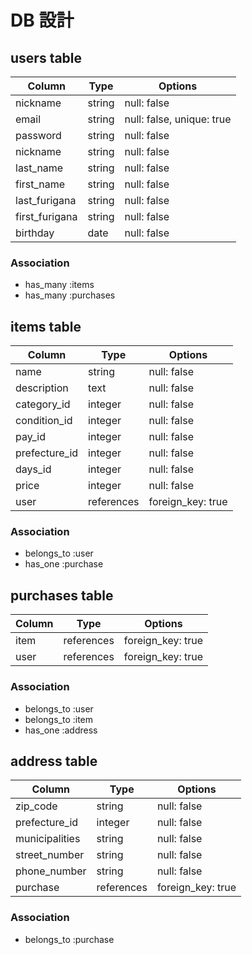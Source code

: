 # DB 設計

## users table

| Column             | Type                | Options                    |
|--------------------|---------------------|----------------------------|
| nickname           | string              | null: false                |
| email              | string              | null: false, unique: true  |
| password           | string              | null: false                |
| nickname           | string              | null: false                |
| last_name          | string              | null: false                |
| first_name         | string              | null: false                |
| last_furigana      | string              | null: false                |
| first_furigana     | string              | null: false                |
| birthday           | date                | null: false                |

### Association

- has_many :items
- has_many :purchases

## items table

| Column                              | Type       | Options           |
|-------------------------------------|------------|-------------------|
| name                                | string     | null: false       |
| description                         | text       | null: false       |
| category_id                         | integer    | null: false       |
| condition_id                        | integer    | null: false       |
| pay_id                              | integer    | null: false       |
| prefecture_id                       | integer    | null: false       |
| days_id                             | integer    | null: false       |
| price                               | integer    | null: false       |
| user                                | references | foreign_key: true |

### Association

- belongs_to :user
- has_one :purchase

## purchases table

| Column      | Type       | Options           |
|-------------|------------|-------------------|
| item        | references | foreign_key: true |
| user        | references | foreign_key: true |

### Association

- belongs_to :user
- belongs_to :item
- has_one :address

## address table

| Column            | Type       | Options           |
|-------------------|------------|-------------------|
| zip_code          | string     | null: false       |
| prefecture_id     | integer    | null: false       |
| municipalities    | string     | null: false       |
| street_number     | string     | null: false       |
| phone_number      | string     | null: false       |
| purchase          | references | foreign_key: true |

### Association

- belongs_to :purchase